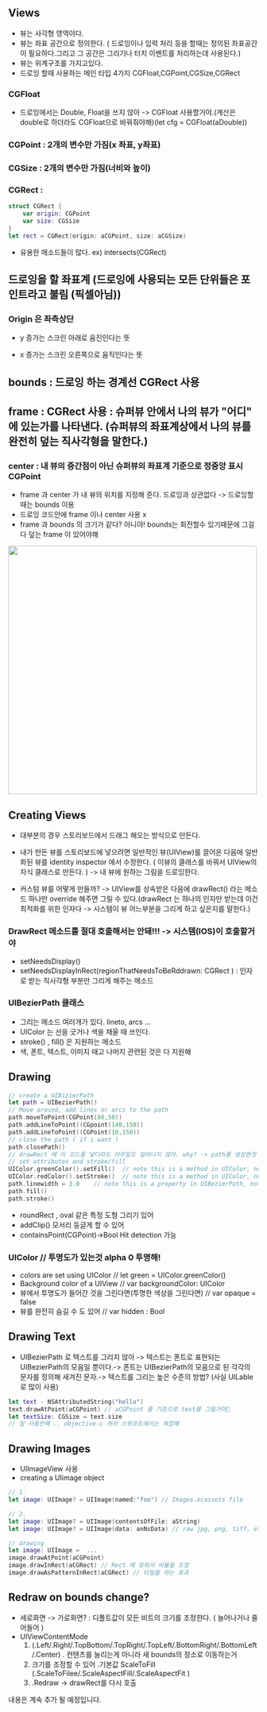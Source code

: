## Views

- 뷰는 사각형 영역이다.
- 뷰는 좌표 공간으로 정의한다. ( 드로잉이나 입력 처리 등을 할때는 정의된 좌표공간이 필요하다.그리고 그 공간은 그리기나 터치 이벤트를 처리하는데 사용된다.)
- 뷰는 위계구조를 가지고있다.
- 드로잉 할때 사용하는 메인 타입 4가지 CGFloat,CGPoint,CGSize,CGRect

### CGFloat

- 드로잉에서는 Double, Float을 쓰지 않아 -> CGFloat 사용할거야.(계산은 double로 하더라도 CGFloat으로 바꿔줘야해)(let cfg = CGFloat(aDouble))

### CGPoint : 2개의 변수만 가짐(x 좌표, y좌표)

### CGSize : 2개의 변수만 가짐(너비와 높이)

### CGRect :

```swift
struct CGRect {
	var origin: CGPoint
	var size: CGSize
}
let rect = CGRect(origin: aCGPoint, size: aCGSize)

```

- 유용한 메소드들이 많다. ex) intersects(CGRect)

## 드로잉을 할 좌표계 (드로잉에 사용되는 모든 단위들은 포인트라고 불림 (픽셀아님))

### Origin 은 좌측상단

- y 증가는 스크린 아래로 움진인다는 뜻

- x 증가는 스크린 오른쪽으로 움직인다는 뜻

## bounds : 드로잉 하는 경계선 CGRect 사용

## frame : CGRect 사용 : 슈퍼뷰 안에서 나의 뷰가 "어디" 에 있는가를 나타낸다. (슈퍼뷰의 좌표계상에서 나의 뷰를 완전히 덮는 직사각형을 말한다.)

### center : 내 뷰의 중간점이 아닌 슈퍼뷰의 좌표계 기준으로 정중앙 표시 CGPoint

- frame 과 center 가 내 뷰의 위치를 지정해 준다. 드로잉과 상관없다 -> 드로잉할때는 bounds 이용
- 드로잉 코드안에 frame 이나 center 사용 x
- frame 과 bounds 의 크기가 같다? 아니야! bounds는 회전할수 있기때문에 그걸 다 덮는 frame 이 있어야해

<img src = "../images/frameandbounds.png" width="500px">

## Creating Views

- 대부분의 경우 스토리보드에서 드래그 해오는 방식으로 만든다.
- 내가 만든 뷰를 스토리보드에 넣으려면 일반적인 뷰(UIView)를 끌어온 다음에 일반화된 뷰를 identity inspector 에서 수정한다. ( 이뷰의 클래스를 바꿔서 UIView의 자식 클래스로 만든다. ) -> 내 뷰에 원하는 그림을 드로잉한다.

- 커스텀 뷰를 어떻게 만들까? -> UIView를 상속받은 다음에 drawRect() 라는 메소드 하나만 override 해주면 그릴 수 있다.(drawRect 는 하나의 인자만 받는데 이건 최적화를 위한 인자다 -> 시스템이 뷰 어느부분을 그리게 하고 싶은지를 말한다.)

### DrawRect 메소드를 절대 호출해서는 안돼!!! -> 시스템(IOS)이 호출할거야

- setNeedsDisplay()
- setNeedsDisplayInRect(regionThatNeedsToBeRddrawn: CGRect ) : 인자로 받는 직사각형 부분만 그리게 해주는 메소드

### UIBezierPath 클래스

- 그리는 메소드 여러개가 있다. lineto, arcs ...
- UIColor 는 선을 긋거나 색을 채울 때 쓰인다.
- stroke() , fill() 은 지원하는 메소드
- 색, 폰트, 텍스트, 이미지 때고 나머지 관련된 것은 다 지원해

## Drawing

```swift
// create a UIBizierPath
let path = UIBezierPath()
// Move around, add lines or arcs to the path
path.moveToPoint(CGPoint(80,50))
path.addLineToPoint((CGpoint(140,150))
path.addLineToPoint((CGPoint(10,150))
// close the path ( if i want )
path.closePath()
// drawRect 에 이 코드를 넣더라도 아무일도 일어나지 않아. why? -> path를 생성한것 뿐. 그리질 않았어
// set attributes and stroke/fill
UIColor.greenColor().setFill()	// note this is a method in UIColor, not UIBezierPath
UIColor.redColor().setStroke()	// note this is a method in UIColor, not UIBezierPath
path.linewidth = 3.0	// note this is a property in UIBezierPath, not UIColor
path.fill()
path.stroke()
```

- roundRect , oval 같은 특정 도형 그리기 있어
- addClip() 모서리 둥글게 할 수 있어
- containsPoint(CGPoint)->Bool Hit detection 가능

### UIColor // 투명도가 있는것 alpha 0 투명해!

- colors are set using UIColor // let green = UIColor.greenColor()
- Background color of a UIView // var backgroundColor: UIColor
- 뷰에서 투명도가 들어간 것을 그린다면(투명한 색상을 그린다면) // var opaque = false
- 뷰를 완전히 숨길 수 도 있어 // var hidden : Bool

## Drawing Text

- UIBezierPath 로 텍스트를 그리지 않아 -> 텍스트는 폰트로 표현되는 UIBezierPath의 모음일 뿐이다.-> 폰트는 UIBezierPath의 모음으로 된 각각의 문자를 정의해 새겨진 문자.-> 텍스트를 그리는 높은 수준의 방법? (사실 UILable 로 많이 사용)

```swift
let text - NSAttributedString("hello")
text.drawAtPoint(aCGPoint) // aCGPoint 를 기준으로 text를 그릴거야
let textSize: CGSize = text.size
// 잘 사용안해 .. objective-c 꺼라 스위프트에서는 복잡해
```

## Drawing Images

- UIImageView 사용
- creating a UIimage object

```swift
// 1.
let image: UIImage? = UIImage(named:"foo") // Images.xcassets file

// 2.
let image: UIImage? = UIImage(contentsOfFile: aString)
let image: UIImage? = UIImage(data: anNsData) // raw jpg, png, tiff, etc

// drawing
let image: UIImage =  ...
image.drawAtPoint(aCGPoint)
image.drawInRect(aCGRect) // Rect 에 맞춰서 비율을 조정
image.drawAsPatternInRect(aCGRect) // 타일을 까는 효과
```

## Redraw on bounds change?

- 세로화면 -> 가로화면? : 디폴트값이 모든 비트의 크기를 조정한다. ( 늘어나거나 줄어들어 )
- UIViewContentMode
  1.  (.Left/.Right/.TopBottom/.TopRight/.TopLeft/.BottomRight/.BottomLeft/.Center) . 컨텐츠를 늘리는게 아니라 새 bounds의 장소로 이동하는거
  2.  크기를 조정할 수 있어 .기본값 ScaleToFill (.ScaleToFilee/.ScaleAspectFill/.ScaleAspectFit )
  3.  .Redraw -> drawRect를 다시 호출

내용은 계속 추가 될 예정입니다.
